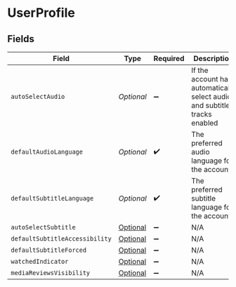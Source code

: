 # UserProfile


## Fields

| Field                                                                                             | Type                                                                                              | Required                                                                                          | Description                                                                                       | Example                                                                                           |
| ------------------------------------------------------------------------------------------------- | ------------------------------------------------------------------------------------------------- | ------------------------------------------------------------------------------------------------- | ------------------------------------------------------------------------------------------------- | ------------------------------------------------------------------------------------------------- |
| `autoSelectAudio`                                                                                 | *Optional<Boolean>*                                                                               | :heavy_minus_sign:                                                                                | If the account has automatically select audio and subtitle tracks enabled                         | true                                                                                              |
| `defaultAudioLanguage`                                                                            | *Optional<String>*                                                                                | :heavy_check_mark:                                                                                | The preferred audio language for the account                                                      | ja                                                                                                |
| `defaultSubtitleLanguage`                                                                         | *Optional<String>*                                                                                | :heavy_check_mark:                                                                                | The preferred subtitle language for the account                                                   | en                                                                                                |
| `autoSelectSubtitle`                                                                              | [Optional<AutoSelectSubtitle>](../../models/operations/AutoSelectSubtitle.md)                     | :heavy_minus_sign:                                                                                | N/A                                                                                               | 1                                                                                                 |
| `defaultSubtitleAccessibility`                                                                    | [Optional<DefaultSubtitleAccessibility>](../../models/operations/DefaultSubtitleAccessibility.md) | :heavy_minus_sign:                                                                                | N/A                                                                                               | 1                                                                                                 |
| `defaultSubtitleForced`                                                                           | [Optional<DefaultSubtitleForced>](../../models/operations/DefaultSubtitleForced.md)               | :heavy_minus_sign:                                                                                | N/A                                                                                               | 1                                                                                                 |
| `watchedIndicator`                                                                                | [Optional<WatchedIndicator>](../../models/operations/WatchedIndicator.md)                         | :heavy_minus_sign:                                                                                | N/A                                                                                               | 1                                                                                                 |
| `mediaReviewsVisibility`                                                                          | [Optional<MediaReviewsVisibility>](../../models/operations/MediaReviewsVisibility.md)             | :heavy_minus_sign:                                                                                | N/A                                                                                               | 1                                                                                                 |